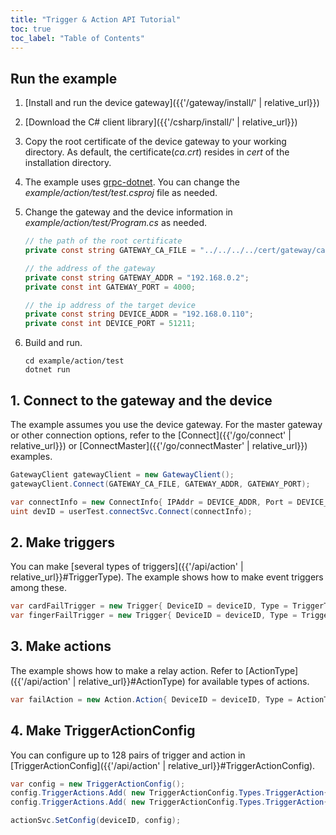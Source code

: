 ```yaml
---
title: "Trigger & Action API Tutorial"
toc: true
toc_label: "Table of Contents"
---
```


## Run the example

1. [Install and run the device gateway]({{'/gateway/install/' | relative_url}})
2. [Download the C# client library]({{'/csharp/install/' | relative_url}})
3. Copy the root certificate of the device gateway to your working directory. As default, the certificate(_ca.crt_) resides in _cert_ of the installation directory. 
4. The example uses [grpc-dotnet](https://grpc.io/docs/quickstart/csharp-dotnet/). You can change the _example/action/test/test.csproj_ file as needed.
5. Change the gateway and the device information in _example/action/test/Program.cs_ as needed.
   
    ```csharp
    // the path of the root certificate
    private const string GATEWAY_CA_FILE = "../../../../cert/gateway/ca.crt";

    // the address of the gateway
    private const string GATEWAY_ADDR = "192.168.0.2";
    private const int GATEWAY_PORT = 4000;

    // the ip address of the target device
    private const string DEVICE_ADDR = "192.168.0.110";
    private const int DEVICE_PORT = 51211;
    ```
6. Build and run.

    ```
    cd example/action/test
    dotnet run
    ```

## 1. Connect to the gateway and the device

The example assumes you use the device gateway. For the master gateway or other connection options, refer to the [Connect]({{'/go/connect' | relative_url}}) or [ConnectMaster]({{'/go/connectMaster' | relative_url}}) examples.

  ```csharp
  GatewayClient gatewayClient = new GatewayClient();
  gatewayClient.Connect(GATEWAY_CA_FILE, GATEWAY_ADDR, GATEWAY_PORT);

  var connectInfo = new ConnectInfo{ IPAddr = DEVICE_ADDR, Port = DEVICE_PORT, UseSSL = USE_SSL };
  uint devID = userTest.connectSvc.Connect(connectInfo); 
  ```  

## 2. Make triggers

You can make [several types of triggers]({{'/api/action' | relative_url}}#TriggerType). The example shows how to make event triggers among these.

  ```csharp
  var cardFailTrigger = new Trigger{ DeviceID = deviceID, Type = TriggerType.TriggerEvent, Event = new EventTrigger{ EventCode = BS2_EVENT_VERIFY_FAIL | BS2_SUB_EVENT_CREDENTIAL_CARD }};
  var fingerFailTrigger = new Trigger{ DeviceID = deviceID, Type = TriggerType.TriggerEvent, Event = new EventTrigger{ EventCode = BS2_EVENT_IDENTIFY_FAIL | BS2_SUB_EVENT_CREDENTIAL_FINGER }};
  ```

## 3. Make actions

The example shows how to make a relay action. Refer to [ActionType]({{'/api/action' | relative_url}}#ActionType) for available types of actions.

  ```csharp
  var failAction = new Action.Action{ DeviceID = deviceID, Type = ActionType.ActionRelay, Relay = new RelayAction{ RelayIndex = 0, Signal = new Signal{ Count = 3, OnDuration = 500, OffDuration = 500}}};
  ```  

## 4. Make TriggerActionConfig

You can configure up to 128 pairs of trigger and action in [TriggerActionConfig]({{'/api/action' | relative_url}}#TriggerActionConfig).

  ```csharp
  var config = new TriggerActionConfig();
  config.TriggerActions.Add( new TriggerActionConfig.Types.TriggerAction{ Trigger = cardFailTrigger, Action = failAction });
  config.TriggerActions.Add( new TriggerActionConfig.Types.TriggerAction{ Trigger = fingerFailTrigger, Action = failAction });

  actionSvc.SetConfig(deviceID, config);
  ```  
